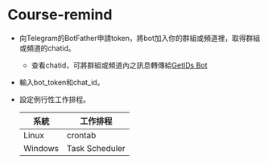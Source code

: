 # Course-remind

* 向Telegram的BotFather申請token，將bot加入你的群組或頻道裡，取得群組或頻道的chatid。
  * 查看chatid，可將群組或頻道內之訊息轉傳給[GetIDs Bot](https://t.me/getidsbot)

* 輸入bot_token和chat_id。

* 設定例行性工作排程。

  | 系統 | 工作排程 |
  | --- | --- |
  | Linux | crontab |
  | Windows | Task Scheduler |

